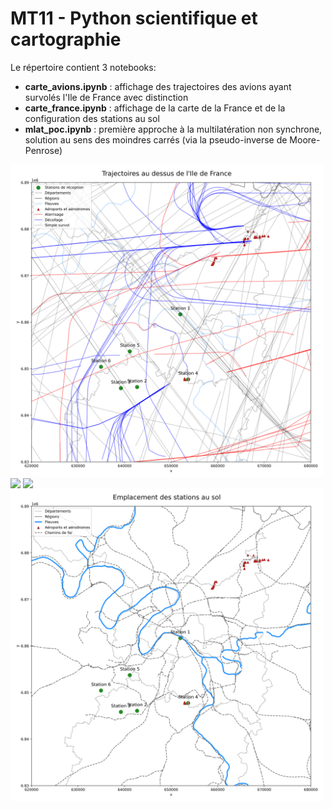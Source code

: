 # MT11 - Python scientifique et cartographie

Le répertoire contient 3 notebooks:
 - **carte_avions.ipynb** : affichage des trajectoires des avions ayant survolés l'Ile de France avec distinction
 - **carte_france.ipynb** : affichage de la carte de la France et de la configuration des stations au sol
 - **mlat_poc.ipynb** : première approche à la multilatération non synchrone, solution au sens des moindres carrés (via la pseudo-inverse de Moore-Penrose) 


<img align="center" src="img/trajectoires_paris.svg?raw=true" width="500">
<img align="center" src="img/trajectoires_france.svg?raw=true" width="500">
<img align="center" src="img/france_aero.svg?raw=true" width="500">
<img align="center" src="img/stations.svg?raw=true" width="500">
